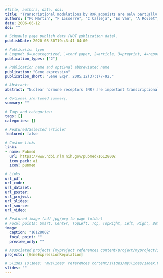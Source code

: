 ```yaml
---
#Title, authors, date, doi:
title: "Transcriptional modulations by RXR agonists are only partially subordinated to PPARalpha signaling and attest additional, organ-specific, molecular cross-talks."
authors: ["PG Martin", "F Lasserre", "C Calleja", "Es Van", "A Roulet", "D Concordet", "M Cantiello", "R Barnouin", "B Gauthier", "T Pineau"]
date: 2006-06-12
doi: ""

# Schedule page publish date (NOT publication date).
publishDate: 2020-08-30T19:43:41-04:00

# Publication type
# Legend: 0=uncategorized, 1=conf paper, 2=article, 3=preprint, 4=report, 5=book, 6=book chapter, 7=thesis, 8=patent
publication_types: ["2"]

# Publication name and optional abbreviated name
publication: "Gene expression"
publication_short: "Gene Expr. 2005;12(3):177-92."

# Abstract:
abstract: "Nuclear hormone receptors (NR) are important transcriptional regulators of numerous genes involved in diverse pathophysiological and therapeutic functions. Following ligand activation, class II NR share the ability to heterodimerize with the retinoid X receptor (RXR). It is established that RXR activators, rexinoids, transactivate several peroxisome proliferator-activated receptor alpha (PPARalpha) target genes in a PPARalpha-dependent manner. We hypothesized that, once activated, RXR might signal through quiescent NR other than PPARalpha, in an organ-specific manner. To study this putative phenomenon in vivo, we developed an array of 120 genes relevant to the class II NR field. The genes were selected using both published data and high-density screenings performed on RXR or PPARalpha agonist-treated mice. Wild-type C57BL/6J and PPARalpha-deficient mice were treated with fenofibrate (PPARalpha activator) or LGD1069 (RXR activator). Using our customized array, we studied the hepatic, cardiac, and renal expression of this panel of 120 genes and compared them in both murine genotypes. The results obtained from this study confirmed the ability of an RXR agonist to modulate PPARalpha-restricted target genes in the liver and the kidney. Furthermore, we show that various organ-specific regulations occurring in both genotypes (PPARalpha +/+ or -/-) are highly indicative of the ability of RXR to recruit other class II NR pathways. Further development of this molecular tool may lead to a better understanding of the permissiveness of class II nuclear receptor dimers in vivo."

# Optional shortened summary:
summary: ""

# Tags and categories:
tags: []
categories: []

# Featured/Selected article?
featured: false

# Custom links
links:
- name: Pubmed
  url: https://www.ncbi.nlm.nih.gov/pubmed/16128002
  icon_pack: ai
  icon: pubmed

# Links
url_pdf:
url_code:
url_dataset:
url_poster:
url_project:
url_slides:
url_source:
url_video:

# Featured image (add jpg/png to page folder)
# Focal points: Smart, Center, TopLeft, Top, TopRight, Left, Right, BottomLeft, Bottom, BottomRight
image: 
  caption: "16128002"
  focal_point: ""
  preview_only: ""

# Associated projects (myproject references content/project/myproject/index.md)
projects: [GeneExpressionRegulation]

# Slides (slides: "myslides" references content/slides/myslides/index.md)
slides: ""
---
```

